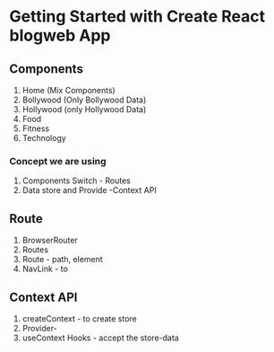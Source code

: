 # Getting Started with Create React blogweb  App

## Components
1. Home (Mix Components)
2. Bollywood (Only Bollywood Data)
3. Hollywood (only Hollywood Data)
4. Food 
5. Fitness
6. Technology

### Concept we are using
1. Components Switch - Routes
2. Data store and Provide -Context API

## Route
1. BrowserRouter
2. Routes
3. Route - path, element
4. NavLink - to

## Context API
1. createContext - to create store
2. Provider-
3. useContext Hooks - accept the store-data


